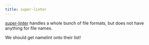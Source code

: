```yaml
---
title: super-linter
---
```


[super-linter](https://github.com/super-linter/super-linter) handles a whole bunch of file formats, but does not have anything for file names.

We should get namelint onto their list!
